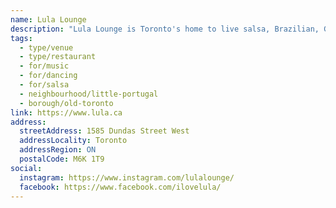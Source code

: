 ```yaml
---
name: Lula Lounge
description: "Lula Lounge is Toronto's home to live salsa, Brazilian, Global roots and jazz music featuring diverse local talent as well as concerts by international artists."
tags:
  - type/venue
  - type/restaurant
  - for/music
  - for/dancing
  - for/salsa
  - neighbourhood/little-portugal
  - borough/old-toronto
link: https://www.lula.ca
address:
  streetAddress: 1585 Dundas Street West
  addressLocality: Toronto
  addressRegion: ON
  postalCode: M6K 1T9
social:
  instagram: https://www.instagram.com/lulalounge/
  facebook: https://www.facebook.com/ilovelula/
---
```

